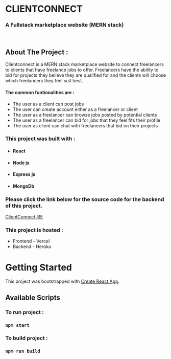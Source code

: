 <!-- PROJECT LOGO -->
<p >

  <h1 >CLIENTCONNECT</h1>

  <h3 >
   A Fullstack marketplace website (MERN stack)
  </h3>
 <br />

</p>

<!-- ABOUT THE PROJECT -->

## About The Project :

Clientconnect is a MERN stack marketplace website to connect freelancers to clients that have freelance jobs to offer. Freelancers have the ability to bid for projects they believe they are qualified for and the clients will choose which freelancers they feel suit best.

#### The common funtionalities are :

- The user as a client can post jobs
- The user can create account either as a freelancer or client
- The user as a freelancer can browse jobs posted by potential clients
- The user as a freelancer can bid for jobs that they feel fits their profile
- The user as client can chat with freelancers that bid on their projects

### This project was built with :

- #### React
- #### Node js
- #### Express js
- #### MongoDb

### Please click the link below for the source code for the backend of this project. 
<a
                target="_blank"
                href="https://github.com/beejay321/clientconnect-BE"
                className=""
              >
                ClientConnect-BE
              </a>


### This project is hosted :

- Frontend - Vercel
- Backend - Heroku

<!-- GETTING STARTED -->

# Getting Started

This project was bootstrapped with [Create React App](https://reactjs.org/).

## Available Scripts

### To run project :

### `npm start`

### To build project :

### `npm run build`
